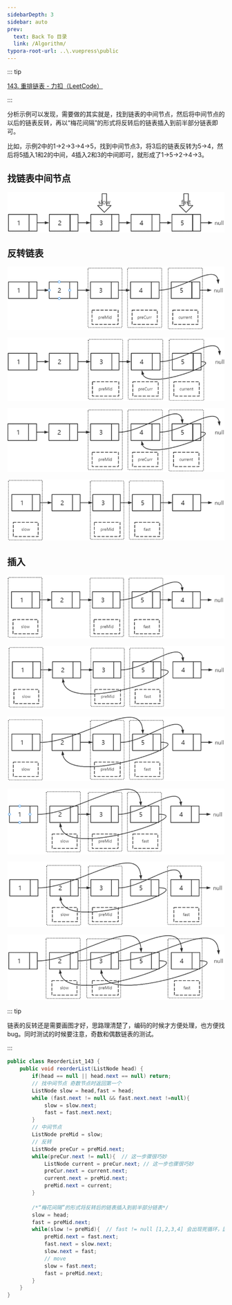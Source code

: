 ```yaml
---
sidebarDepth: 3
sidebar: auto
prev:
  text: Back To 目录
  link: /Algorithm/
typora-root-url: ..\.vuepress\public
---
```




::: tip

[143. 重排链表 - 力扣（LeetCode）](https://leetcode.cn/problems/reorder-list/)

:::

分析示例可以发现，需要做的其实就是，找到链表的中间节点，然后将中间节点的以后的链表反转，再以“梅花间隔”的形式将反转后的链表插入到前半部分链表即可。

比如，示例2中的1->2->3->4->5，找到中间节点3，将3后的链表反转为5->4，然后将5插入1和2的中间，4插入2和3的中间即可，就形成了1->5->2->4->3。



## 找链表中间节点

![image-20220816035708230](/images/algorithm/image-20220816035708230.png)

## 反转链表

![image-20220816035545696](/images/algorithm/image-20220816035545696.png)

![image-20220816035554277](/images/algorithm/image-20220816035554277.png)

![image-20220816035607255](/images/algorithm/image-20220816035607255.png)

![image-20220816035619442](/images/algorithm/image-20220816035619442.png)

## 插入

![image-20220816035746972](/images/algorithm/image-20220816035746972.png)

![image-20220816035756003](/images/algorithm/image-20220816035756003.png)

![image-20220816035803938](/images/algorithm/image-20220816035803938.png)

![image-20220816035817572](/images/algorithm/image-20220816035817572.png)

![image-20220816035837877](/images/algorithm/image-20220816035837877.png)

![image-20220816035858718](/images/algorithm/image-20220816035858718.png)

::: tip

链表的反转还是需要画图才好，思路理清楚了，编码的时候才方便处理，也方便找bug。同时测试的时候要注意，奇数和偶数链表的测试。

:::

```java
public class ReorderList_143 {
    public void reorderList(ListNode head) {
        if(head == null || head.next == null) return;
        // 找中间节点 奇数节点时返回第一个
        ListNode slow = head,fast = head;
        while (fast.next != null && fast.next.next !=null){
            slow = slow.next;
            fast = fast.next.next;
        }
        // 中间节点
        ListNode preMid = slow;
        // 反转
        ListNode preCur = preMid.next;
        while(preCur.next != null){  // 这一步骤很巧妙
            ListNode current = preCur.next; // 这一步也骤很巧妙
            preCur.next = current.next;
            current.next = preMid.next;
            preMid.next = current;
        }

        /*“梅花间隔”的形式将反转后的链表插入到前半部分链表*/
        slow = head;
        fast = preMid.next;
        while(slow != preMid){  // fast != null [1,2,3,4] 会出现死循环，因为当slow=preMid的时候，fast用于不可能为空
            preMid.next = fast.next;
            fast.next = slow.next;
            slow.next = fast;
            // move
            slow = fast.next;
            fast = preMid.next;
        }
    }
}
```

